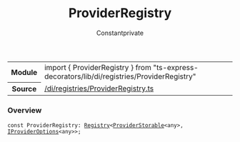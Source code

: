 
<header class="symbol-info-header"><h1 id="providerregistry">ProviderRegistry</h1><label class="symbol-info-type-label const">Constant</label><label class="api-type-label private" title="private">private</label></header>
<!-- summary -->
<section class="symbol-info"><table class="is-full-width"><tbody><tr><th>Module</th><td><div class="lang-typescript"><span class="token keyword">import</span> { ProviderRegistry }&nbsp;<span class="token keyword">from</span>&nbsp;<span class="token string">"ts-express-decorators/lib/di/registries/ProviderRegistry"</span></div></td></tr><tr><th>Source</th><td><a href="https://github.com/Romakita/ts-express-decorators/blob/v3.4.1/src//di/registries/ProviderRegistry.ts#L0-L0">/di/registries/ProviderRegistry.ts</a></td></tr></tbody></table></section>
<!-- overview -->


### Overview


<pre><code class="typescript-lang "><span class="token keyword">const</span> ProviderRegistry<span class="token punctuation">:</span> <a href="#api/common/core/registry"><span class="token">Registry</span></a><<a href="#api/common/di/providerstorable"><span class="token">ProviderStorable</span></a><<span class="token keyword">any</span>><span class="token punctuation">,</span> <a href="#api/common/di/iprovideroptions"><span class="token">IProviderOptions</span></a><<span class="token keyword">any</span>>><span class="token punctuation">;</span></code></pre>


<!-- Parameters -->

<!-- Description -->

<!-- Members -->

